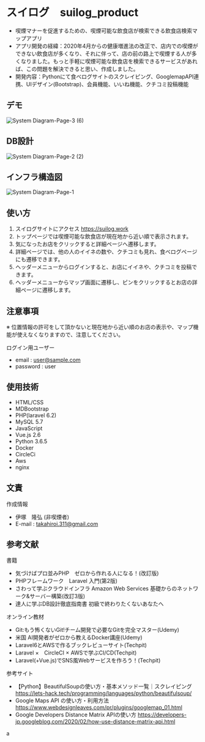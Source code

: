 # スイログ　suilog_product

* 喫煙マナーを促進するための、喫煙可能な飲食店が検索できる飲食店検索マップアプリ
* アプリ開発の経緯：2020年4月からの健康増進法の改正で、店内での喫煙ができない飲食店が多くなり、それに伴って、店の前の路上で喫煙する人が多くなりました。もっと手軽に喫煙可能な飲食店を検索できるサービスがあれば、この問題を解決できると思い、作成しました。
* 開発内容：Pythonにて食べログサイトのスクレイピング、GooglemapAPI連携、UIデザイン(Bootstrap)、会員機能、いいね機能、クチコミ投稿機能

## デモ
![System Diagram-Page-3 (6)](https://user-images.githubusercontent.com/67720987/111577516-c7937880-87f5-11eb-9077-62495dacd6fd.png)

## DB設計
![System Diagram-Page-2 (2)](https://user-images.githubusercontent.com/67720987/110644110-1dfe2700-81f8-11eb-9719-bd97ca325a32.png)

## インフラ構造図
![System Diagram-Page-1](https://user-images.githubusercontent.com/67720987/112420385-75f86a00-8d70-11eb-90f6-595ad00671a9.png)




## 使い方

1. スイログサイトにアクセス https://suilog.work
2. トップページでは喫煙可能な飲食店が現在地から近い順で表示されます。
3. 気になったお店をクリックすると詳細ページへ遷移します。
4. 詳細ページでは、他の人のイイネの数や、クチコミも見れ、食べログページにも遷移できます。
5. ヘッダーメニューからログインすると、お店にイイネや、クチコミを投稿できます。
6. ヘッダーメニューからマップ画面に遷移し、ピンをクリックするとお店の詳細ページに遷移します。


## 注意事項

※ 位置情報の許可をして頂かないと現在地から近い順のお店の表示や、マップ機能が使えなくなりますので、注意してください。


ログイン用ユーザー
* email : user@sample.com
* password : user


## 使用技術

* HTML/CSS
* MDBootstrap
* PHP(laravel 6.2)
* MySQL 5.7
* JavaScript
* Vue.js 2.6
* Python 3.6.5
* Docker
* CircleCi
* Aws
* nginx


## 文責

作成情報

* 伊塚　隆弘 (非喫煙者)
* E-mail : takahiroi.311@gmail.com


## 参考文献

書籍
* 気づけばプロ並みPHP　ゼロから作れる人になる！(改訂版)
* PHPフレームワーク　Laravel 入門(第2版)
* さわって学ぶクラウドインフラ Amazon Web Services 基礎からのネットワーク&サーバー構築(改訂3版)
* 達人に学ぶDB設計徹底指南書 初級で終わりたくないあなたへ

オンライン教材
* Git:もう怖くないGit!チーム開発で必要なGitを完全マスター(Udemy)
* 米国 AI開発者がゼロから教えるDocker講座(Udemy)
* Laravel6とAWSで作るブックレビューサイト(Techpit)
* Laravel ×　CircleCI × AWSで学ぶCI/CD(Techpit)
* Laravel(+Vue.js)でSNS風Webサービスを作ろう！(Techpit)

参考サイト
* 【Python】BeautifulSoupの使い方・基本メソッド一覧｜スクレイピング https://lets-hack.tech/programming/languages/python/beautifulsoup/
* Google Maps API の使い方・利用方法 https://www.webdesignleaves.com/pr/plugins/googlemap_01.html
* Google Developers Distance Matrix APIの使い方 https://developers-jp.googleblog.com/2020/02/how-use-distance-matrix-api.html

a